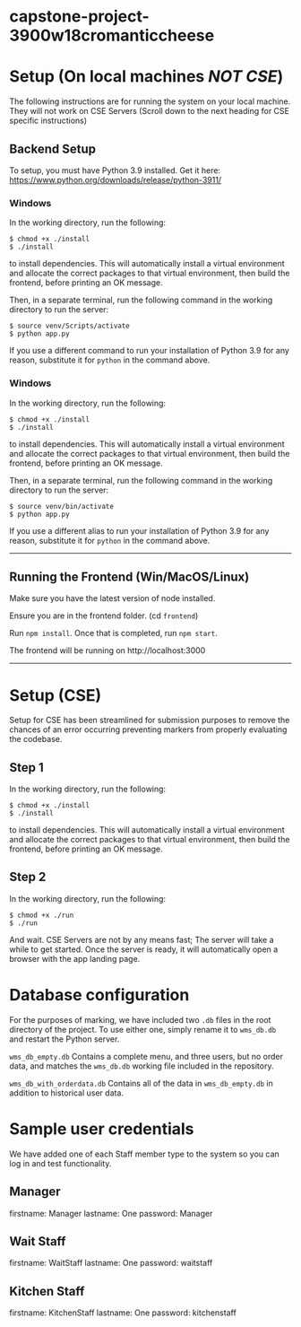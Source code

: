 # capstone-project-3900w18cromanticcheese

# Setup (On local machines *NOT CSE*)
The following instructions are for running the system on your local machine.
They will not work on CSE Servers (Scroll down to the next heading for CSE
specific instructions)

## Backend Setup
To setup, you must have Python 3.9 installed. Get it here:
https://www.python.org/downloads/release/python-3911/


### Windows

In the working directory, run the following:
```
$ chmod +x ./install
$ ./install
``` 
to install dependencies. This will
automatically install a virtual environment and allocate the correct packages to
that virtual environment, then build the frontend, before printing an OK
message.

Then, in a separate terminal, run the following command in the working directory
to run the server:

```
$ source venv/Scripts/activate
$ python app.py
```

If you use a different command to run your installation of Python 3.9
for any reason, substitute it for `python` in the command above.

### Windows

In the working directory, run the following:
```
$ chmod +x ./install
$ ./install
``` 
to install dependencies. This will
automatically install a virtual environment and allocate the correct packages to
that virtual environment, then build the frontend, before printing an OK
message.

Then, in a separate terminal, run the following command in the working directory
to run the server:

```
$ source venv/bin/activate
$ python app.py
```

If you use a different alias to run your installation of Python 3.9
for any reason, substitute it for `python` in the command above.

________________________________________________________________________________
## Running the Frontend (Win/MacOS/Linux)

Make sure you have the latest version of node installed.

Ensure you are in the frontend folder. (cd `frontend`)

Run `npm install`.
Once that is completed, run `npm start`.

The frontend will be running on http://localhost:3000

________________________________________________________________________________
# Setup (CSE)

Setup for CSE has been streamlined for submission purposes to remove the chances
of an error occurring preventing markers from properly evaluating the codebase.

## Step 1
In the working directory, run the following:
```
$ chmod +x ./install
$ ./install
``` 
to install dependencies. This will
automatically install a virtual environment and allocate the correct packages to
that virtual environment, then build the frontend, before printing an OK
message.

## Step 2
In the working directory, run the following:
```
$ chmod +x ./run
$ ./run
```

And wait. CSE Servers are not by any means fast; The server will take a while to
get started. Once the server is ready, it will automatically open a browser with
the app landing page.

# Database configuration

For the purposes of marking, we have included two `.db` files in the root
directory of the project. To use either one, simply rename it to `wms_db.db` and
restart the Python server.

`wms_db_empty.db` Contains a complete menu, and three users, but no order data,
and matches the `wms_db.db` working file included in the repository.

`wms_db_with_orderdata.db` Contains all of the data in `wms_db_empty.db` in
addition to historical user data.

# Sample user credentials

We have added one of each Staff member type to the system so you can log in and
test functionality.

## Manager
firstname: Manager
lastname: One
password: Manager

## Wait Staff
firstname: WaitStaff
lastname: One
password: waitstaff

## Kitchen Staff
firstname: KitchenStaff
lastname: One
password: kitchenstaff